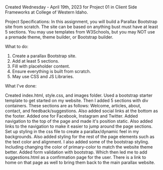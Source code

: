 Created Wednesday - April 19th, 2023 for Project 01 in Client Side Frameworks at College of Western Idaho.
 
 Project Specifications:
 In this assignment, you will build a Parallax Bootstrap site from scratch.
 The site can be based on anything bust must have at least 5 sections. You may use templates from W3Schools,
 but you may NOT use a premade theme, theme builder, or Bootstrap builder.
 
 What to do:
 1. Create a parallax Bootstrap site.
 2. Add at least 5 sections.
 3. Fill with placeholder content.
 4. Ensure everything is built from scratch.
 5. May use CSS and JS Libraries.

 What I've done:
 
 Created index.html, style.css, and images folder.
 Used a bootstrap starter template to get started on my website. Then I added 5 sections with div containers.
 These sections are as follows: Welcome, articles, about, contact, and feedback/suggestions. Also added social links 
 at the bottom as the footer.
 Added one for Facebook, Instagram and Twitter.
 Added navigation to the top of the page and made it's position static. Also added links to the navigation to make it easier
 to jump around the page sections.
 Set up styling in the css file to create a parallax/dynamic feel in my backgrounds.
 Also added styling for the rest of the page elements such as the text color and alignment. I also added some of
 the bootstrap styling. Including changing the color of primary-color to match the website theme better.
 Added form validation with bootstrap. Which then led me to add suggestions.html as a confirmation page for the user.
 There is a link to home on that page as well to bring them back to the main parallax website.
